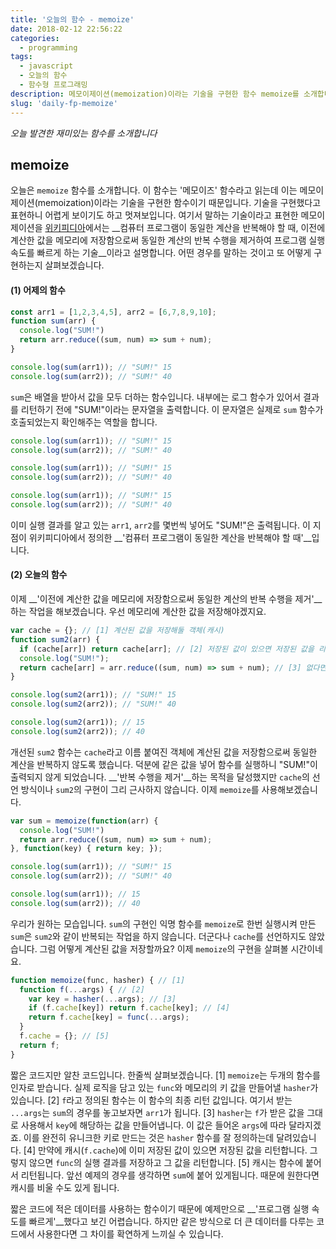 ```yaml
---
title: '오늘의 함수 - memoize'
date: 2018-02-12 22:56:22
categories:
  - programming
tags:
  - javascript
  - 오늘의 함수
  - 함수형 프로그래밍
description: 메모이제이션(memoization)이라는 기술을 구현한 함수 memoize를 소개합니다.
slug: 'daily-fp-memoize'
---
```

_오늘 발견한 재미있는 함수를 소개합니다_

## memoize

오늘은 `memoize` 함수를 소개합니다. 이 함수는 '메모이즈' 함수라고 읽는데 이는 메모이제이션(memoization)이라는 기술을 구현한 함수이기 때문입니다. 기술을 구현했다고 표현하니 어렵게 보이기도 하고 멋져보입니다. 여기서 말하는 기술이라고 표현한 메모이제이션을 [위키피디아](https://ko.wikipedia.org/wiki/메모이제이션)에서는 __컴퓨터 프로그램이 동일한 계산을 반복해야 할 때, 이전에 계산한 값을 메모리에 저장함으로써 동일한 계산의 반복 수행을 제거하여 프로그램 실행 속도를 빠르게 하는 기술__이라고 설명합니다. 어떤 경우를 말하는 것이고 또 어떻게 구현하는지 살펴보겠습니다.

#### (1) 어제의 함수

```javascript
const arr1 = [1,2,3,4,5], arr2 = [6,7,8,9,10];
function sum(arr) {
  console.log("SUM!")
  return arr.reduce((sum, num) => sum + num);
}

console.log(sum(arr1)); // "SUM!" 15
console.log(sum(arr2)); // "SUM!" 40
```

`sum`은 배열을 받아서 값을 모두 더하는 함수입니다. 내부에는 로그 함수가 있어서 결과를 리턴하기 전에 "SUM!"이라는 문자열을 출력합니다. 이 문자열은 실제로 `sum` 함수가 호출되었는지 확인해주는 역할을 합니다.

```javascript
console.log(sum(arr1)); // "SUM!" 15
console.log(sum(arr2)); // "SUM!" 40

console.log(sum(arr1)); // "SUM!" 15
console.log(sum(arr2)); // "SUM!" 40

console.log(sum(arr1)); // "SUM!" 15
console.log(sum(arr2)); // "SUM!" 40
```

이미 실행 결과를 알고 있는 `arr1`, `arr2`를 몇번씩 넣어도 "SUM!"은 출력됩니다. 이 지점이 위키피디아에서 정의한 __'컴퓨터 프로그램이 동일한 계산을 반복해야 할 때'__입니다.


#### (2) 오늘의 함수
이제 __'이전에 계산한 값을 메모리에 저장함으로써 동일한 계산의 반복 수행을 제거'__하는 작업을 해보겠습니다. 우선 메모리에 계산한 값을 저장해야겠지요.

```javascript
var cache = {}; // [1] 계산된 값을 저장해둘 객체(캐시)
function sum2(arr) {
  if (cache[arr]) return cache[arr]; // [2] 저장된 값이 있으면 저장된 값을 리턴한다.
  console.log("SUM!");
  return cache[arr] = arr.reduce((sum, num) => sum + num); // [3] 없다면 값을 저장하고 결과를 리턴한다.
}

console.log(sum2(arr1)); // "SUM!" 15
console.log(sum2(arr2)); // "SUM!" 40

console.log(sum2(arr1)); // 15
console.log(sum2(arr2)); // 40
```

개선된 `sum2` 함수는 `cache`라고 이름 붙여진 객체에 계산된 값을 저장함으로써 동일한 계산을 반복하지 않도록 했습니다. 덕분에 같은 값을 넣어 함수를 실행하니 "SUM!"이 출력되지 않게 되었습니다. __'반복 수행을 제거'__하는 목적을 달성했지만 `cache`의 선언 방식이나 `sum2`의 구현이 그리 근사하지 않습니다. 이제 `memoize`를 사용해보겠습니다.

```javascript
var sum = memoize(function(arr) {
  console.log("SUM!")
  return arr.reduce((sum, num) => sum + num);
}, function(key) { return key; });

console.log(sum(arr1)); // "SUM!" 15
console.log(sum(arr2)); // "SUM!" 40

console.log(sum(arr1)); // 15
console.log(sum(arr2)); // 40
```

우리가 원하는 모습입니다. `sum`의 구현인 익명 함수를 `memoize`로 한번 실행시켜 만든 `sum`은 `sum2`와 같이 반복되는 작업을 하지 않습니다. 더군다나 `cache`를 선언하지도 않았습니다. 그럼 어떻게 계산된 값을 저장할까요? 이제 `memoize`의 구현을 살펴볼 시간이네요.

```javascript
function memoize(func, hasher) { // [1]
  function f(...args) { // [2]
    var key = hasher(...args); // [3]
    if (f.cache[key]) return f.cache[key]; // [4]
    return f.cache[key] = func(...args);
  }
  f.cache = {}; // [5]
  return f;
}
```

짧은 코드지만 알찬 코드입니다. 한줄씩 살펴보겠습니다.
[1] `memoize`는 두개의 함수를 인자로 받습니다. 실제 로직을 담고 있는 `func`와 메모리의 키 값을 만들어낼 `hasher`가 있습니다.
[2] `f`라고 정의된 함수는 이 함수의 최종 리턴 값입니다. 여기서 받는 `...args`는 `sum`의 경우를 놓고보자면 `arr1`가 됩니다.
[3] `hasher`는 `f`가 받은 값을 그대로 사용해서 `key`에 해당하는 값을 만들어냅니다. 이 값은 들어온 `args`에 따라 달라지겠죠. 이를 완전히 유니크한 키로 만드는 것은 `hasher` 함수를 잘 정의하는데 달려있습니다.
[4] 만약에 캐시(`f.cache`)에 이미 저장된 값이 있으면 저장된 값을 리턴합니다. 그렇지 않으면 `func`의 실행 결과를 저장하고 그 값을 리턴합니다.
[5] 캐시는 함수에 붙어서 리턴됩니다. 앞선 예제의 경우를 생각하면 `sum`에 붙어 있게됩니다. 때문에 원한다면 캐시를 비울 수도 있게 됩니다.

짧은 코드에 적은 데이터를 사용하는 함수이기 때문에 예제만으로 __'프로그램 실행 속도를 빠르게'__했다고 보긴 어렵습니다. 하지만 같은 방식으로 더 큰 데이터를 다루는 코드에서 사용한다면 그 차이를 확연하게 느끼실 수 있습니다.
